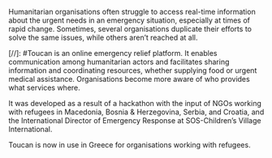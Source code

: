 Humanitarian organisations often struggle to access real-time information about the urgent needs in an emergency situation, especially at times of rapid change. Sometimes, several organisations duplicate their efforts to solve the same issues, while others aren’t reached at all.

[//]: #Toucan is an online emergency relief platform. It enables communication among humanitarian actors and facilitates sharing information and coordinating resources, whether supplying food or urgent medical assistance. Organisations become more aware of who provides what services where.

It was developed as a result of a hackathon with the input of NGOs working with refugees in Macedonia, Bosnia & Herzegovina, Serbia, and Croatia, and the International Director of Emergency Response at SOS-Children’s Village International.

Toucan is now in use in Greece for organisations working with refugees.

